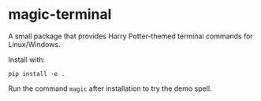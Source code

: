 # magic-terminal

A small package that provides Harry Potter-themed terminal commands for Linux/Windows.

Install with:

    pip install -e .

Run the command `magic` after installation to try the demo spell.
